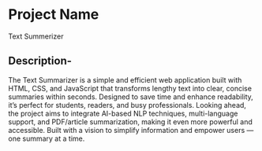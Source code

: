 # Project Name
Text Summerizer
## Description-
The Text Summarizer is a simple and efficient web application built with HTML, CSS, and JavaScript that transforms lengthy text into clear, concise summaries within seconds.
Designed to save time and enhance readability, it’s perfect for students, readers, and busy professionals.
Looking ahead, the project aims to integrate AI-based NLP techniques, multi-language support, and PDF/article summarization, making it even more powerful and accessible. 
Built with a vision to simplify information and empower users — one summary at a time.
